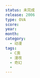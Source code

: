 ```yaml
---
status: 未完成
release: 2006
type: OVA
score:
year:
month:
category:
  - 动漫
tags:
  - C类
  - 漫改
  - 奇幻
  - 
---
```

